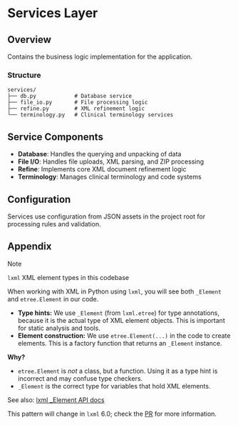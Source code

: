 # Services Layer

## Overview

Contains the business logic implementation for the application.

### Structure

```
services/
├── db.py            # Database service
├── file_io.py       # File processing logic
├── refine.py        # XML refinement logic
└── terminology.py   # Clinical terminology services
```

## Service Components

- **Database**: Handles the querying and unpacking of data
- **File I/O**: Handles file uploads, XML parsing, and ZIP processing
- **Refine**: Implements core XML document refinement logic
- **Terminology**: Manages clinical terminology and code systems

## Configuration

Services use configuration from JSON assets in the project root for processing rules and validation.

## Appendix

> [!NOTE]
> `lxml` XML element types in this codebase
>
> When working with XML in Python using `lxml`, you will see both `_Element` and `etree.Element` in our code.

- **Type hints:** We use `_Element` (from `lxml.etree`) for type annotations, because it is the actual type of XML element objects. This is important for static analysis and tools.
- **Element construction:** We use `etree.Element(...)` in the code to create elements. This is a factory function that returns an `_Element` instance.

**Why?**

- `etree.Element` is *not* a class, but a function. Using it as a type hint is incorrect and may confuse type checkers.
- `_Element` is the correct type for variables that hold XML elements.

See also: [lxml _Element API docs](https://lxml.de/api/lxml.etree._Element-class.html)

This pattern will change in `lxml` 6.0; check the [PR](https://github.com/lxml/lxml/pull/405) for more information.
